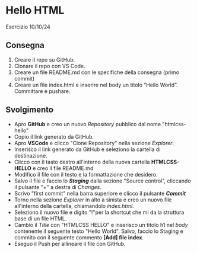 Hello HTML
===
Esercizio 10/10/24
## Consegna
1. Creare il repo su GitHub.
1. Clonare il repo con VS Code.  
1. Creare un file README.md con le specifiche della consegna (primo commit)  
1. Creare un file index.html e inserire nel body un titolo “Hello World”. Committare e pushare.

## Svolgimento
- Apro **GitHub** e creo un nuovo _Repository_ pubblico dal nome "htmlcss-hello"
- Copio il link generato da GitHub.
- Apro **VSCode** e clicco "Clone Repository" nella sezione _Explorer_.
- Inserisco il link generato da GitHub e seleziono la cartella di destinazione.
- Clicco con il tasto destro all'interno della nuova cartella **HTMLCSS-HELLO** e creo il file README.md
- Modifico il file con il testo e la formattazione che desidero.
- Salvo il file e faccio lo ***Staging*** dalla sezione "Source control", cliccando il pulsante "+" a destra di _Changes_.
- Scrivo "first commit" nella barra superiore e clicco il pulsante ***Commit***
- Torno nella sezione _Explorer_ in alto a sinista e creo un nuovo file all'interno della cartella, chiamandolo _index.html_.
- Seleziono il nuovo file e digito "!"per la shortcut che mi da la struttura base di un file HTML.
- Cambio il _Title_ con "HTMLCSS HELLO" e inserisco un titolo h1 nel _body_ contenente il seguente testo "Hello World".
Salvo, faccio lo Staging e commito con il seguente commento **[Add] file index**. 
- Eseguo il Push per allineare il file con GitHub.
